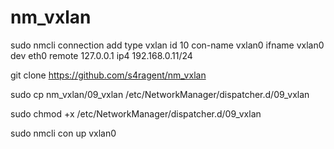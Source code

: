 # nm_vxlan

sudo nmcli connection add type vxlan id 10 con-name vxlan0 ifname vxlan0 dev eth0 remote 127.0.0.1 ip4 192.168.0.11/24

git clone https://github.com/s4ragent/nm_vxlan

sudo cp nm_vxlan/09_vxlan /etc/NetworkManager/dispatcher.d/09_vxlan

sudo chmod +x /etc/NetworkManager/dispatcher.d/09_vxlan


sudo nmcli con up vxlan0



